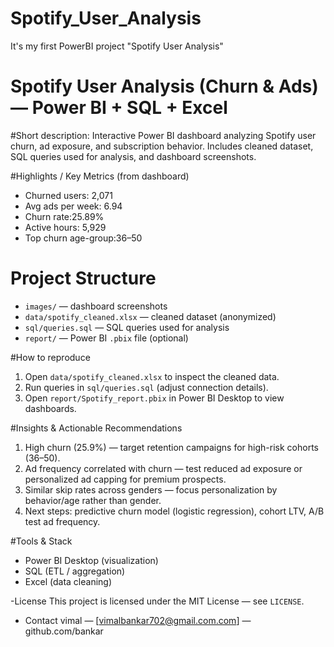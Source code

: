 # Spotify_User_Analysis
It's my first PowerBI project "Spotify User Analysis"

# Spotify User Analysis (Churn & Ads) — Power BI + SQL + Excel

#Short description:
Interactive Power BI dashboard analyzing Spotify user churn, ad exposure, and subscription behavior. Includes cleaned dataset, SQL queries used for analysis, and dashboard screenshots.

#Highlights / Key Metrics (from dashboard)
- Churned users: 2,071  
- Avg ads per week: 6.94  
- Churn rate:25.89%  
- Active hours: 5,929  
- Top churn age-group:36–50

# Project Structure
- `images/` — dashboard screenshots
- `data/spotify_cleaned.xlsx` — cleaned dataset (anonymized)
- `sql/queries.sql` — SQL queries used for analysis
- `report/` — Power BI `.pbix` file (optional)

#How to reproduce
1. Open `data/spotify_cleaned.xlsx` to inspect the cleaned data.
2. Run queries in `sql/queries.sql` (adjust connection details).
3. Open `report/Spotify_report.pbix` in Power BI Desktop to view dashboards.

#Insights & Actionable Recommendations
1. High churn (25.9%) — target retention campaigns for high-risk cohorts (36–50).  
2. Ad frequency correlated with churn — test reduced ad exposure or personalized ad capping for premium prospects.  
3. Similar skip rates across genders — focus personalization by behavior/age rather than gender.  
4. Next steps: predictive churn model (logistic regression), cohort LTV, A/B test ad frequency.

#Tools & Stack
- Power BI Desktop (visualization)
- SQL (ETL / aggregation)
- Excel (data cleaning)


-License
This project is licensed under the MIT License — see `LICENSE`.

- Contact
vimal — [vimalbankar702@gmail.com.com] — github.com/bankar

